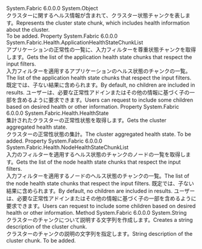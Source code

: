 <Type Name="ClusterHealthChunk" FullName="System.Fabric.Health.ClusterHealthChunk">
  <TypeSignature Language="C#" Value="public sealed class ClusterHealthChunk" />
  <TypeSignature Language="ILAsm" Value=".class public auto ansi sealed beforefieldinit ClusterHealthChunk extends System.Object" />
  <TypeSignature Language="DocId" Value="T:System.Fabric.Health.ClusterHealthChunk" />
  <TypeSignature Language="VB.NET" Value="Public NotInheritable Class ClusterHealthChunk" />
  <TypeSignature Language="F#" Value="type ClusterHealthChunk = class" />
  <AssemblyInfo>
    <AssemblyName>System.Fabric</AssemblyName>
    <AssemblyVersion>6.0.0.0</AssemblyVersion>
  </AssemblyInfo>
  <Base>
    <BaseTypeName>System.Object</BaseTypeName>
  </Base>
  <Interfaces />
  <Docs>
    <summary>
            <span data-ttu-id="7e8b6-101">クラスターに関するヘルス情報が含まれて、クラスター状態チャンクを表します。</span><span class="sxs-lookup"><span data-stu-id="7e8b6-101">Represents the cluster state chunk, which includes health information about the cluster.</span></span>
            </summary>
    <remarks>To be added.</remarks>
  </Docs>
  <Members>
    <Member MemberName="ApplicationHealthStateChunks">
      <MemberSignature Language="C#" Value="public System.Fabric.Health.ApplicationHealthStateChunkList ApplicationHealthStateChunks { get; }" />
      <MemberSignature Language="ILAsm" Value=".property instance class System.Fabric.Health.ApplicationHealthStateChunkList ApplicationHealthStateChunks" />
      <MemberSignature Language="DocId" Value="P:System.Fabric.Health.ClusterHealthChunk.ApplicationHealthStateChunks" />
      <MemberSignature Language="VB.NET" Value="Public ReadOnly Property ApplicationHealthStateChunks As ApplicationHealthStateChunkList" />
      <MemberSignature Language="F#" Value="member this.ApplicationHealthStateChunks : System.Fabric.Health.ApplicationHealthStateChunkList" Usage="System.Fabric.Health.ClusterHealthChunk.ApplicationHealthStateChunks" />
      <MemberType>Property</MemberType>
      <AssemblyInfo>
        <AssemblyName>System.Fabric</AssemblyName>
        <AssemblyVersion>6.0.0.0</AssemblyVersion>
      </AssemblyInfo>
      <ReturnValue>
        <ReturnType>System.Fabric.Health.ApplicationHealthStateChunkList</ReturnType>
      </ReturnValue>
      <Docs>
        <summary>
            <span data-ttu-id="7e8b6-102">アプリケーションの正常性の一覧に、入力フィルターを尊重状態チャンクを取得します。</span><span class="sxs-lookup"><span data-stu-id="7e8b6-102">Gets the list of the application health state chunks that respect the input filters.</span></span>
            </summary>
        <value><span data-ttu-id="7e8b6-103">入力フィルターを適用するアプリケーションのヘルス状態のチャンクの一覧。</span><span class="sxs-lookup"><span data-stu-id="7e8b6-103">The list of the application health state chunks that respect the input filters.</span></span></value>
        <remarks>
          <para><span data-ttu-id="7e8b6-104">既定では、子ない結果に含められます。</span><span class="sxs-lookup"><span data-stu-id="7e8b6-104">By default, no children are included in results.</span></span> <span data-ttu-id="7e8b6-105">ユーザーは、必要な正常性アドインまたはその他の情報に基づく子の一部を含めるように要求できます。</span><span class="sxs-lookup"><span data-stu-id="7e8b6-105">Users can request to include some children based on desired health or other information.</span></span></para>
        </remarks>
      </Docs>
    </Member>
    <Member MemberName="HealthState">
      <MemberSignature Language="C#" Value="public System.Fabric.Health.HealthState HealthState { get; }" />
      <MemberSignature Language="ILAsm" Value=".property instance valuetype System.Fabric.Health.HealthState HealthState" />
      <MemberSignature Language="DocId" Value="P:System.Fabric.Health.ClusterHealthChunk.HealthState" />
      <MemberSignature Language="VB.NET" Value="Public ReadOnly Property HealthState As HealthState" />
      <MemberSignature Language="F#" Value="member this.HealthState : System.Fabric.Health.HealthState" Usage="System.Fabric.Health.ClusterHealthChunk.HealthState" />
      <MemberType>Property</MemberType>
      <AssemblyInfo>
        <AssemblyName>System.Fabric</AssemblyName>
        <AssemblyVersion>6.0.0.0</AssemblyVersion>
      </AssemblyInfo>
      <ReturnValue>
        <ReturnType>System.Fabric.Health.HealthState</ReturnType>
      </ReturnValue>
      <Docs>
        <summary>
            <span data-ttu-id="7e8b6-106">集計されたクラスターの正常性状態を取得します。</span><span class="sxs-lookup"><span data-stu-id="7e8b6-106">Gets the cluster aggregated health state.</span></span>
            </summary>
        <value><span data-ttu-id="7e8b6-107">クラスターの正常性状態の集計。</span><span class="sxs-lookup"><span data-stu-id="7e8b6-107">The cluster aggregated health state.</span></span></value>
        <remarks>To be added.</remarks>
      </Docs>
    </Member>
    <Member MemberName="NodeHealthStateChunks">
      <MemberSignature Language="C#" Value="public System.Fabric.Health.NodeHealthStateChunkList NodeHealthStateChunks { get; }" />
      <MemberSignature Language="ILAsm" Value=".property instance class System.Fabric.Health.NodeHealthStateChunkList NodeHealthStateChunks" />
      <MemberSignature Language="DocId" Value="P:System.Fabric.Health.ClusterHealthChunk.NodeHealthStateChunks" />
      <MemberSignature Language="VB.NET" Value="Public ReadOnly Property NodeHealthStateChunks As NodeHealthStateChunkList" />
      <MemberSignature Language="F#" Value="member this.NodeHealthStateChunks : System.Fabric.Health.NodeHealthStateChunkList" Usage="System.Fabric.Health.ClusterHealthChunk.NodeHealthStateChunks" />
      <MemberType>Property</MemberType>
      <AssemblyInfo>
        <AssemblyName>System.Fabric</AssemblyName>
        <AssemblyVersion>6.0.0.0</AssemblyVersion>
      </AssemblyInfo>
      <ReturnValue>
        <ReturnType>System.Fabric.Health.NodeHealthStateChunkList</ReturnType>
      </ReturnValue>
      <Docs>
        <summary>
            <span data-ttu-id="7e8b6-108">入力のフィルターを適用するヘルス状態のチャンクのノードの一覧を取得します。</span><span class="sxs-lookup"><span data-stu-id="7e8b6-108">Gets the list of the node health state chunks that respect the input filters.</span></span>
            </summary>
        <value><span data-ttu-id="7e8b6-109">入力フィルターを適用するノードのヘルス状態のチャンクの一覧。</span><span class="sxs-lookup"><span data-stu-id="7e8b6-109">The list of the node health state chunks that respect the input filters.</span></span></value>
        <remarks>
          <para><span data-ttu-id="7e8b6-110">既定では、子ない結果に含められます。</span><span class="sxs-lookup"><span data-stu-id="7e8b6-110">By default, no children are included in results.</span></span> <span data-ttu-id="7e8b6-111">ユーザーは、必要な正常性アドインまたはその他の情報に基づく子の一部を含めるように要求できます。</span><span class="sxs-lookup"><span data-stu-id="7e8b6-111">Users can request to include some children based on desired health or other information.</span></span></para>
        </remarks>
      </Docs>
    </Member>
    <Member MemberName="ToString">
      <MemberSignature Language="C#" Value="public override string ToString ();" />
      <MemberSignature Language="ILAsm" Value=".method public hidebysig virtual instance string ToString() cil managed" />
      <MemberSignature Language="DocId" Value="M:System.Fabric.Health.ClusterHealthChunk.ToString" />
      <MemberSignature Language="VB.NET" Value="Public Overrides Function ToString () As String" />
      <MemberSignature Language="F#" Value="override this.ToString : unit -&gt; string" Usage="clusterHealthChunk.ToString " />
      <MemberType>Method</MemberType>
      <AssemblyInfo>
        <AssemblyName>System.Fabric</AssemblyName>
        <AssemblyVersion>6.0.0.0</AssemblyVersion>
      </AssemblyInfo>
      <ReturnValue>
        <ReturnType>System.String</ReturnType>
      </ReturnValue>
      <Parameters />
      <Docs>
        <summary>
            <span data-ttu-id="7e8b6-112">クラスターのチャンクについて説明する文字列を作成します。</span><span class="sxs-lookup"><span data-stu-id="7e8b6-112">Creates a string description of the cluster chunk.</span></span>
            </summary>
        <returns><span data-ttu-id="7e8b6-113">クラスターのチャンクの説明の文字列を指定します。</span><span class="sxs-lookup"><span data-stu-id="7e8b6-113">String description of the cluster chunk.</span></span></returns>
        <remarks>To be added.</remarks>
      </Docs>
    </Member>
  </Members>
</Type>